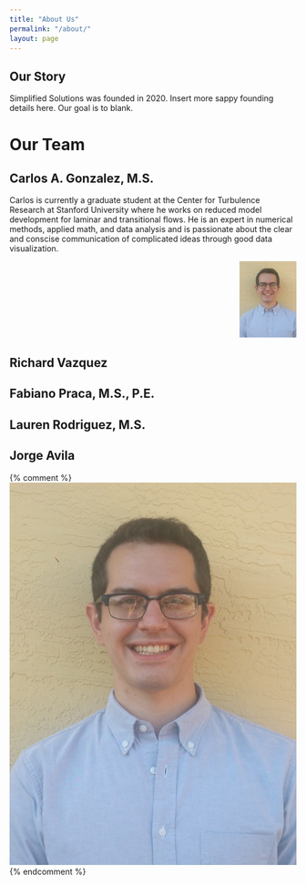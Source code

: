 ```yaml
---
title: "About Us"
permalink: "/about/"
layout: page
---
```


## Our Story 

Simplified Solutions was founded in 2020. Insert more sappy founding details here. Our goal is to blank. 

# Our Team 

## Carlos A. Gonzalez, M.S.
Carlos is currently a graduate student at the Center for Turbulence Research at Stanford University where he works on reduced model development for laminar and transitional flows. He is an expert in numerical methods, applied math, and data analysis and is passionate about the clear and conscise communication of complicated ideas through good data visualization. 

<div style="text-align: right;"><img src="assets/linkedin_photo.jpg" width="100" alt="carlos.jpg" /></div>

## Richard Vazquez

## Fabiano Praca, M.S., P.E.

## Lauren Rodriguez, M.S.

## Jorge Avila 

{% comment %}
![CarlosPic](assets/linkedin_photo.jpg)
{% endcomment %}
